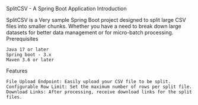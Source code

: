 SplitCSV - A Spring Boot Application
Introduction

SplitCSV is a Very sample Spring Boot project designed to split large CSV files into smaller chunks. Whether you have a need to break down large datasets for better data management or for micro-batch processing.
Prerequisites

    Java 17 or later
    Spring boot - 3.x
    Maven 3.6 or later

Features

    File Upload Endpoint: Easily upload your CSV file to be split.
    Configurable Row Limit: Set the maximum number of rows per split file.
    Download Links: After processing, receive download links for the split files.
